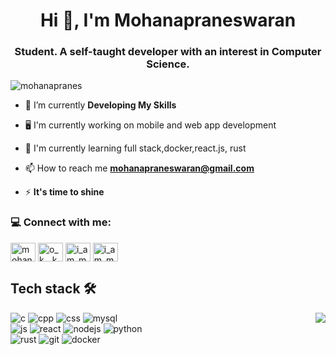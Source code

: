 <h1 align="center">Hi 👋, I'm Mohanapraneswaran</h1>
<h3 align="center">Student. A self-taught developer with an
interest in Computer Science.</h3>

<p align="left"> <img src="https://komarev.com/ghpvc/?username=nishanth023&label=Profile%20views&color=0e75b6&style=flat" alt="mohanapranes" /> </p>

- 🔭 I’m currently **Developing My Skills**
- :desktop_computer: I'm currently working on mobile and web app development
- :book: I'm currently learning full stack,docker,react.js, rust

- 📫 How to reach me **mohanapraneswaran@gmail.com**


- ⚡ **It's time to shine**

<h3 align="left">💻 Connect with me:</h3>
<p align="left">
<a href="https://linkedin.com/in/mohanapranes/" target="blank"><img align="center" src="https://upload.wikimedia.org/wikipedia/commons/c/ca/LinkedIn_logo_initials.png" alt="mohanapranes/" height="30" width="40" /></a>
<a href="https://instagram.com/o_k__k_a_n_m_a_n_i" target="blank"><img align="center" src="https://assets.stickpng.com/images/580b57fcd9996e24bc43c521.png" alt="o_k__k_a_n_m_a_n_i" height="30" width="40" /></a>
<a href="https://www.codechef.com/users/i_am_mpw" target="blank"><img align="center" src="https://cdn.codechef.com/sites/default/files/uploads/pictures/811b20a47eac52b10c90ab82e0628e21.png" alt="i_am_mpw" height="30" width="40" /></a>
<a href="https://leetcode.com/i_am_mpw/" target="blank"><img align="center" src="https://upload.wikimedia.org/wikipedia/commons/1/19/LeetCode_logo_black.png" alt="i_am_mpw" height="30" width="40" /></a>
</p>

## Tech stack :hammer_and_wrench:
<img align='right' src="https://github-readme-stats.vercel.app/api/top-langs/?username=mohanapranes&layout=demo"/>

![c](https://img.icons8.com/color/96/000000/c-programming.png)
![cpp](https://img.icons8.com/color/96/000000/c-plus-plus-logo.png)
![css](https://img.icons8.com/color/96/000000/linux.png)
![mysql](https://img.icons8.com/color/96/000000/mysql-logo.png)
<br>
![js](https://img.icons8.com/color/96/000000/javascript.png)
![react](https://img.icons8.com/color/96/000000/react-native.png)
![nodejs](https://img.icons8.com/fluency/96/000000/node-js.png)
![python](https://img.icons8.com/color/96/000000/python--v1.png)
<br>
![rust](https://img.icons8.com/external-tal-revivo-shadow-tal-revivo/96/000000/external-rust-is-a-multi-paradigm-system-programming-language-logo-shadow-tal-revivo.png)
![git](https://img.icons8.com/color/96/000000/git.png)
![docker](https://img.icons8.com/fluency/96/000000/docker.png)



